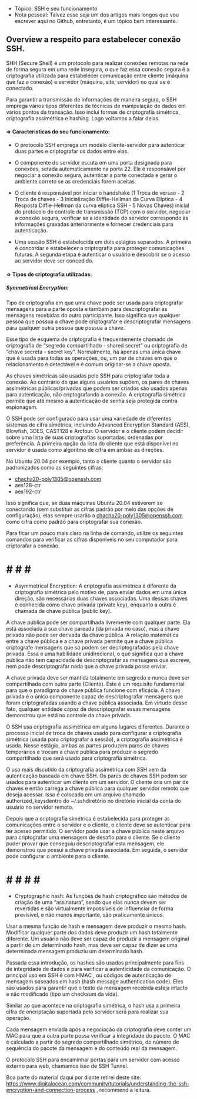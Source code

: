 - Tópico: SSH e seu funcionamento
- Nota pessoal: Talvez esse seja um dos artigos mais longos que vou escrever aqui no Github, entretanto, é um tópico bem interessante.

<h2>Overview a respeito para estabelecer conexão SSH.</h2>

SHH (Secure Shell) é um protocolo para realizar conexões remotas na rede de forma segura em uma rede insegura, o que faz essa conexão segura é a 
criptografia utilizada para estabelecer comunicação entre cliente (máquina que faz a conexão) e servidor (máquina, site, servidor) no qual se é conectado.

Para garantir a transmissão de informações de maneira segura, o SSH emprega vários tipos diferentes de técnicas de manipulação de dados em vários pontos
da transação. Isso inclui formas de criptografia simétrica, criptografia assimétrica e hashing. Logo voltamos a falar delas.


<h4> => Caracteristicas do seu funcionamento: </h4>

- O protocolo SSH emprega um modelo cliente-servidor para autenticar duas partes e criptografar os dados entre elas.

- O componente do servidor escuta em uma porta designada para conexões, setada automaticamente na porta 22. Ele é responsável por negociar a conexão segura,
autenticar a parte conectada e gerar o ambiente correto se as credenciais forem aceitas.

- O cliente é responsável por iniciar o handshake (1 Troca de versao - 2 Troca de chaves - 3 Inicialização Diffie-Hellman da Curva Elíptica - 4 Resposta
Diffie-Hellman da curva elíptica SSH - 5 Novas Chaves) inicial do protocolo de controle de transmissão (TCP) com o servidor, negociar a 
conexão segura, verificar se a identidade do servidor corresponde às informações gravadas anteriormente e fornecer credenciais para autenticação.

- Uma sessão SSH é estabelecida em dois estágios separados. A primeira é concordar e estabelecer a criptografia para proteger comunicações futuras. A segunda 
etapa é autenticar o usuário e descobrir se o acesso ao servidor deve ser concedido.



<h4> => Tipos de criptografia utilizadas: </h4>

<h5>Symmetrical Encryption:</h5>Tipo de criptografia em que uma chave pode ser usada para criptografar mensagens para a parte oposta e também para 
descriptografar as mensagens recebidas do outro participante. Isso significa que qualquer pessoa que possua a chave pode criptografar e descriptografar 
mensagens para qualquer outra pessoa que possua a chave.

Esse tipo de esquema de criptografia é frequentemente chamado de criptografia de “segredo compartilhado - shared secret” ou criptografia de 
“chave secreta - secret key”. Normalmente, há apenas uma única chave que é usada para todas as operações, ou, um par de chaves 
em que o relacionamento é detectável e é comum originar-se a chave oposta.

As chaves simétricas são usadas pelo SSH para criptografar toda a conexão. Ao contrário do que alguns usuários supõem, os pares de chaves assimétricas
públicas/privadas que podem ser criados são usados apenas para autenticação, não criptografando a conexão. A criptografia simétrica permite que até 
mesmo a autenticação de senha seja protegida contra espionagem.

O SSH pode ser configurado para usar uma variedade de diferentes sistemas de cifra simétrica, incluindo Advanced Encryption Standard (AES), Blowfish, 
3DES, CAST128 e Arcfour. O servidor e o cliente podem decidir sobre uma lista de suas criptografias suportadas, ordenadas por preferência. A primeira 
opção da lista do cliente que está disponível no servidor é usada como algoritmo de cifra em ambas as direções.

No Ubuntu 20.04 por exemplo, tanto o cliente quanto o servidor são padronizados como as seguintes cifras:

- chacha20-poly1305@openssh.com
- aes128-ctr
- aes192-ctr

Isso significa que, se duas máquinas Ubuntu 20.04 estiverem se conectando (sem substituir as cifras padrão por meio das opções de configuração), elas
sempre usarão a chacha20-poly1305@openssh.com como cifra como padrão para criptografar sua conexão.


Para ficar um pouco mais claro na linha de comando, utilize os seguintes comandos para verificar as cifras disponiveis no seu computador para criptorafar
a conexão.




# # # # #

- Asymmetrical Encryption: A criptografia assimétrica é diferente da criptografia simétrica pelo motivo de, para enviar dados em uma única direção, são necessárias duas chaves associadas. Uma dessas chaves é conhecida como chave privada (private key), enquanto a outra é chamada de chave pública (public key).

A chave pública pode ser compartilhada livremente com qualquer parte. Ela está associada à sua chave pareada (da privada no caso), mas a chave privada não pode ser derivada da chave pública. A relação matemática entre a chave pública e a chave privada permite que a chave pública criptografe mensagens que só podem ser decriptografadas pela chave privada. Essa é uma habilidade unidirecional, o que significa que a chave pública não tem capacidade de descriptografar as mensagens que escreve, nem pode descriptografar nada que a chave privada possa enviar.

A chave privada deve ser mantida totalmente em segredo e nunca deve ser compartilhada com outra parte (Cliente). Este é um requisito fundamental para que o paradigma de chave pública funcione com eficácia. A chave privada é o único componente capaz de descriptografar mensagens que foram criptografadas usando a chave pública associada. Em virtude desse fato, qualquer entidade capaz de descriptografar essas mensagens demonstrou que está no controle da chave privada.

O SSH usa criptografia assimétrica em alguns lugares diferentes. Durante o processo inicial de troca de chaves usado para configurar a criptografia simétrica (usada para criptografar a sessão), a criptografia assimétrica é usada. Nesse estágio, ambas as partes produzem pares de chaves temporários e trocam a chave pública para produzir o segredo compartilhado que será usado para criptografia simétrica.

O uso mais discutido da criptografia assimétrica com SSH vem da autenticação baseada em chave SSH. Os pares de chaves SSH podem ser usados ​​para autenticar um cliente em um servidor. O cliente cria um par de chaves e então carrega a chave pública para qualquer servidor remoto que deseja acessar. Isso é colocado em um arquivo chamado authorized_keysdentro do ~/.sshdiretório no diretório inicial da conta do usuário no servidor remoto.

Depois que a criptografia simétrica é estabelecida para proteger as comunicações entre o servidor e o cliente, o cliente deve se autenticar para ter acesso permitido. O servidor pode usar a chave pública neste arquivo para criptografar uma mensagem de desafio para o cliente. Se o cliente puder provar que conseguiu descriptografar esta mensagem, ele demonstrou que possui a chave privada associada. Em seguida, o servidor pode configurar o ambiente para o cliente.



# # # # # #

- Cryptographic hash: As funções de hash criptográfico são métodos de criação de uma “assinatura”,  sendo que elas nunca devem ser revertidas e são virtualmente impossíveis de influenciar de forma previsível, e não menos importante, são praticamente únicos.

Usar a mesma função de hash e mensagem deve produzir o mesmo hash. Modificar qualquer parte dos dados deve produzir um hash totalmente diferente. Um usuário não deve ser capaz de produzir a mensagem original a partir de um determinado hash, mas deve ser capaz de dizer se uma determinada mensagem produziu um determinado hash.

Passada essa introdução, os hashes são usados ​​principalmente para fins de integridade de dados e para verificar a autenticidade da comunicação. O principal uso em SSH é com HMAC , ou códigos de autenticação de mensagem baseados em hash (hash message authentication code). Eles são usados ​​para garantir que o texto da mensagem recebida esteja intacto e não modificado (tipo um checksum da vida).

Similar ao que acontece na criptografia simétrica, o hash usa a primeira cifra de encriptação suportada pelo servidor será para realizar sua operação.

Cada mensagem enviada após a negociação da criptografia deve conter um MAC para que a outra parte possa verificar a integridade do pacote. O MAC é calculado a partir do segredo compartilhado simétrico, do número de sequência do pacote da mensagem e do conteúdo real da mensagem.



O protocolo SSH para encaminhar portas para um servidor com acesso externo para web, chamamos isso de SSH Tunnel.







Boa parte do material daqui por diante retirei deste site: https://www.digitalocean.com/community/tutorials/understanding-the-ssh-encryption-and-connection-process , recommend a leitura.

